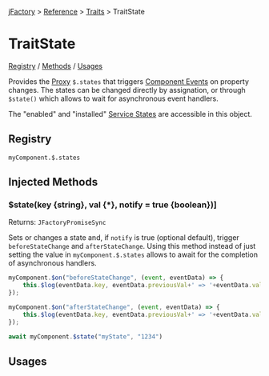 [jFactory](../README.md) > [Reference](index.md) > [Traits](index.md#traits-component-features) > TraitState

# TraitState

[Registry](#registry) / [Methods](#injected-methods) / [Usages](#usages)

Provides the [Proxy](https://developer.mozilla.org/en-US/docs/Web/JavaScript/Reference/Global_Objects/Proxy) `$.states` that triggers [Component Events](TraitEvents.md) on property changes.
The states can be changed directly by assignation, or through `$state()` which allows
to wait for asynchronous event handlers.
      
The "enabled" and "installed" [Service States](TraitService-States.md) are accessible in this object.

## Registry
`myComponent.$.states`

## Injected Methods

### $state(key {string}, val {*}, notify = true {boolean})]

Returns: `JFactoryPromiseSync`

Sets or changes a state and, if `notify` is true (optional default), trigger `beforeStateChange` and `afterStateChange`.
Using this method instead of just setting the value in `myComponent.$.states`
allows to await for the completion of asynchronous handlers.  

```javascript
myComponent.$on("beforeStateChange", (event, eventData) => {
    this.$log(eventData.key, eventData.previousVal+' => '+eventData.val)
});

myComponent.$on("afterStateChange", (event, eventData) => {
    this.$log(eventData.key, eventData.previousVal+' => '+eventData.val)
});

await myComponent.$state("myState", "1234")
``` 

## Usages
<!--
```javascript
import {jFactory} from "jfactory-es";

let myComponent = jFactory("myComponent", {
    onEnable() {
        this.on("beforeStateChange", ()=>{
        });    
        this.on("afterStateChange", ()=>{
        })    
    }   
});

(async function(){
    await myComponent.$install(true);
    myComponent.$.states.name = "John";
    await myComponent.$setState("name", "John Doe")
}())
```
-->